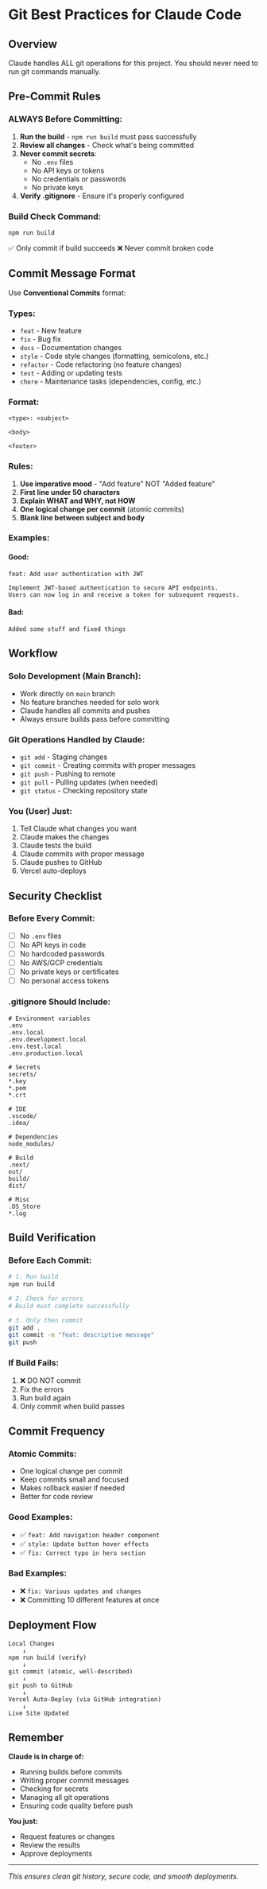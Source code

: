 # Git Best Practices for Claude Code

## Overview
Claude handles ALL git operations for this project. You should never need to run git commands manually.

## Pre-Commit Rules

### ALWAYS Before Committing:
1. **Run the build** - `npm run build` must pass successfully
2. **Review all changes** - Check what's being committed
3. **Never commit secrets**:
   - No `.env` files
   - No API keys or tokens
   - No credentials or passwords
   - No private keys
4. **Verify .gitignore** - Ensure it's properly configured

### Build Check Command:
```bash
npm run build
```
✅ Only commit if build succeeds
❌ Never commit broken code

## Commit Message Format

Use **Conventional Commits** format:

### Types:
- `feat` - New feature
- `fix` - Bug fix
- `docs` - Documentation changes
- `style` - Code style changes (formatting, semicolons, etc.)
- `refactor` - Code refactoring (no feature changes)
- `test` - Adding or updating tests
- `chore` - Maintenance tasks (dependencies, config, etc.)

### Format:
```
<type>: <subject>

<body>

<footer>
```

### Rules:
1. **Use imperative mood** - "Add feature" NOT "Added feature"
2. **First line under 50 characters**
3. **Explain WHAT and WHY, not HOW**
4. **One logical change per commit** (atomic commits)
5. **Blank line between subject and body**

### Examples:

#### Good:
```
feat: Add user authentication with JWT

Implement JWT-based authentication to secure API endpoints.
Users can now log in and receive a token for subsequent requests.
```

#### Bad:
```
Added some stuff and fixed things
```

## Workflow

### Solo Development (Main Branch):
- Work directly on `main` branch
- No feature branches needed for solo work
- Claude handles all commits and pushes
- Always ensure builds pass before committing

### Git Operations Handled by Claude:
- `git add` - Staging changes
- `git commit` - Creating commits with proper messages
- `git push` - Pushing to remote
- `git pull` - Pulling updates (when needed)
- `git status` - Checking repository state

### You (User) Just:
1. Tell Claude what changes you want
2. Claude makes the changes
3. Claude tests the build
4. Claude commits with proper message
5. Claude pushes to GitHub
6. Vercel auto-deploys

## Security Checklist

### Before Every Commit:
- [ ] No `.env` files
- [ ] No API keys in code
- [ ] No hardcoded passwords
- [ ] No AWS/GCP credentials
- [ ] No private keys or certificates
- [ ] No personal access tokens

### .gitignore Should Include:
```
# Environment variables
.env
.env.local
.env.development.local
.env.test.local
.env.production.local

# Secrets
secrets/
*.key
*.pem
*.crt

# IDE
.vscode/
.idea/

# Dependencies
node_modules/

# Build
.next/
out/
build/
dist/

# Misc
.DS_Store
*.log
```

## Build Verification

### Before Each Commit:
```bash
# 1. Run build
npm run build

# 2. Check for errors
# Build must complete successfully

# 3. Only then commit
git add .
git commit -m "feat: descriptive message"
git push
```

### If Build Fails:
1. ❌ DO NOT commit
2. Fix the errors
3. Run build again
4. Only commit when build passes

## Commit Frequency

### Atomic Commits:
- One logical change per commit
- Keep commits small and focused
- Makes rollback easier if needed
- Better for code review

### Good Examples:
- ✅ `feat: Add navigation header component`
- ✅ `style: Update button hover effects`
- ✅ `fix: Correct typo in hero section`

### Bad Examples:
- ❌ `fix: Various updates and changes`
- ❌ Committing 10 different features at once

## Deployment Flow

```
Local Changes
    ↓
npm run build (verify)
    ↓
git commit (atomic, well-described)
    ↓
git push to GitHub
    ↓
Vercel Auto-Deploy (via GitHub integration)
    ↓
Live Site Updated
```

## Remember

**Claude is in charge of:**
- Running builds before commits
- Writing proper commit messages
- Checking for secrets
- Managing all git operations
- Ensuring code quality before push

**You just:**
- Request features or changes
- Review the results
- Approve deployments

---

*This ensures clean git history, secure code, and smooth deployments.*
